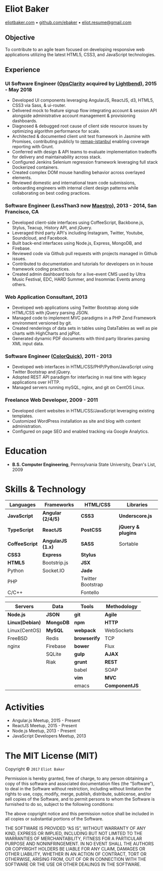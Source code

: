 # Eliot Baker
[eliotbaker.com](http://eliotbaker.com) • [github.com/ebaker](http://github.com/ebaker) • [eliot.resume@gmail.com](mailto:eliot.resume@gmail.com)

## Objective
To contribute to an agile team focused on developing responsive web applications utilizing the latest HTML5, CSS3, and JavaScript technologies.

## Experience
### UI Software Engineer ([OpsClarity](http://www.opsclarity.com) acquired by [Lightbend](http://www.lightbend.com)), 2015 - May 2018
- Developed UI components leveraging AngularJS, ReactJS, d3, HTML5, CSS3 via Sass, & ui-router.
- Delivered mock to feature signup flow integrating account & session API alongside administrative account management & provisioning dashboards.
- Diagnosed & debugged root cause of client side resource issues by optimizing algorithm performance for scale.
- Architected & documented client unit test framework in Jasmine with Promises, contributing publicly to [remap-istanbul](https://github.com/SitePen/remap-istanbul) enabling coverage reporting with Grunt.
- Conferred with design & API teams to evaluate implementation tradeoffs for delivery and maintainability across stack.
- Configured Jenkins Selenium regression framework leveraging full stack Dockerized containers.
- Created complex DOM mouse handling behavior across overlayed elements.
- Reviewed domestic and international team code submissions, onboarding engineers with internal client design patterns while collaborating on best coding practices.

### Software Engineer (LessThan3 now [Maestro](http://maestro.io)), 2013 - 2014, San Francisco, CA
 - Developed client-side interfaces using CoffeeScript, Backbone.js, Stylus, Teacup, History API, and jQuery.
 - Leveraged third party API's including Instagram, Twitter, Youtube, Soundcloud, and Facebook.
 - Built back-end interfaces using Node.js, Express, MongoDB, and Firebase.
 - Reviewed code via Github pull requests with projects managed in Github issues.
 - Contributed to documentation and tutorials for developers on in house framework coding practices.
 - Created admin dashboard tools for a live-event CMS used by Ultra Music Festival, EDC, HARD Summer, and Insomniac Events among others.

### Web Application Consultant, 2013
 - Developed web applications using Twitter Bootstrap along side HTML/CSS with jQuery parsing JSON.
 - Managed code to implement MVC paradigms in a PHP Zend Framework environment versioned by git.
 - Created renderings of data sets in tables using DataTables as well as pie charts with HighCharts and jqPlot.
 - Generated dynamic PDF documents with third party libraries parsing XML input data.

### Software Engineer ([ColorQuick](http://www.colorquick.com)), 2011 - 2013
 - Developed web interfaces in HTML/CSS/PHP/Python/JavaScript using Twitter Bootstrap and jQuery.
 - Adopted REST API paradigm for interfacing in real time with legacy applications over HTTP.
 - Managed servers running mySQL, nginx, and git on CentOS Linux.

### Freelance Web Developer, 2009 - 2011
 - Developed client websites in HTML/CSS/JavaScript leveraging existing templates.
 - Customized WordPress installation as site and blog with content administration.
 - Configured on page SEO and enabled tracking via Google Analytics.

# Education
 - __B.S. Computer Engineering__, Pennsylvania State University, Dean's List, 2009

# Skills & Technology
| Languages        | Frameworks             | HTML/CSS          | Libraries            |
| ------------     | ----------------       | ----------        | ----------           |
| __JavaScript__   | __Angular (2/4/5)__    | __CSS3__          | __Underscore.js__    |
| __TypeScript__   | __ReactJS__            | __PostCSS__       | __jQuery & plugins__ |
| __CoffeeScript__ | __AngularJS (1.x)__    | __SASS__          | Sortable             |
| __CSS3__         | __Express__            | __Stylus__        |                      |
| __HTML5__        | Bootstrip.js           | __JSX__           |                      |
| Python           | Socket.IO              | __Jade__          |                      |
| PHP              |                        | Twitter Bootstrap |                      |
| C/C++            |                        | Fontello          |                      |

| Servers           | Data        | Tools          | Methodology
| -------           | ---         | ----           | -------
| __Node.js__       | __JSON__    | __git__        | __Agile__
| __Linux(Debian)__ | __MongoDB__ | __npm__        | __HTTP__
| Linux(CentOS)     | __MySQL__   | __webpack__    | WebSockets
| FreeBSD           | Redis       | __browserify__ | TCP
| nginx             | Firebase    | __bower__      | Flux
|                   | SQLite      | __gulp__       | __AJAX__
|                   | Riak        | __grunt__      |__REST__
|                   |             | babel          | SOAP
|                   |             | __vim__        | __MVC__
|                   |             | emacs          | __ComponentJS__

# Activities
 - Angular.js Meetup, 2015 - Present
 - ReactJS Meetup, 2015 - Present
 - Node.js Meetup, 2013 - Present
 - JavaScript Developers Meetup, 2013

The MIT License (MIT)
=====================

Copyright © `2017` `Eliot Baker`

Permission is hereby granted, free of charge, to any person
obtaining a copy of this software and associated documentation
files (the “Software”), to deal in the Software without
restriction, including without limitation the rights to use,
copy, modify, merge, publish, distribute, sublicense, and/or sell
copies of the Software, and to permit persons to whom the
Software is furnished to do so, subject to the following
conditions:

The above copyright notice and this permission notice shall be
included in all copies or substantial portions of the Software.

THE SOFTWARE IS PROVIDED “AS IS”, WITHOUT WARRANTY OF ANY KIND,
EXPRESS OR IMPLIED, INCLUDING BUT NOT LIMITED TO THE WARRANTIES
OF MERCHANTABILITY, FITNESS FOR A PARTICULAR PURPOSE AND
NONINFRINGEMENT. IN NO EVENT SHALL THE AUTHORS OR COPYRIGHT
HOLDERS BE LIABLE FOR ANY CLAIM, DAMAGES OR OTHER LIABILITY,
WHETHER IN AN ACTION OF CONTRACT, TORT OR OTHERWISE, ARISING
FROM, OUT OF OR IN CONNECTION WITH THE SOFTWARE OR THE USE OR
OTHER DEALINGS IN THE SOFTWARE.

